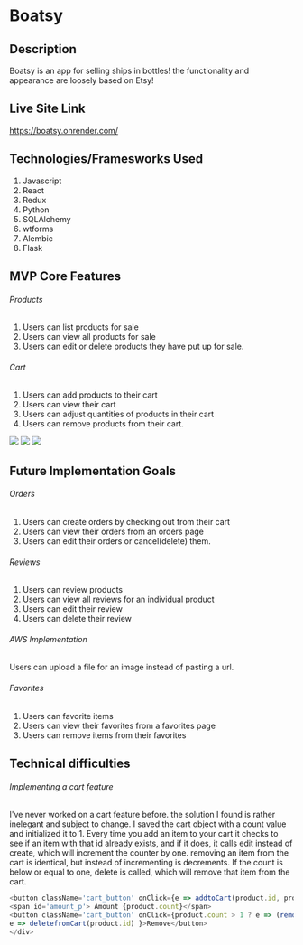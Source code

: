 # Boatsy

## Description
Boatsy is an app for selling ships in bottles! the functionality and
appearance are loosely based on Etsy!

## Live Site Link

https://boatsy.onrender.com/

## Technologies/Framesworks Used

1. Javascript
2. React
3. Redux
4. Python
5. SQLAlchemy
6. wtforms
7. Alembic
8. Flask

## MVP Core Features

###### Products
1. Users can list products for sale
2. Users can view all products for sale
3. Users can edit or delete products they have put up for sale.

###### Cart
1. Users can add products to their cart
2. Users can view their cart
3. Users can adjust quantities of products in their cart
4. Users can remove products from their cart.


![](https://media.discordapp.net/attachments/762125768314454027/1070843988900323398/image.png?width=1374&height=671)
![](https://media.discordapp.net/attachments/762125768314454027/1070844049830973560/image.png?width=1280&height=671)
![](https://media.discordapp.net/attachments/762125768314454027/1070844112774901851/image.png?width=1340&height=671)

## Future Implementation Goals

###### Orders
1. Users can create orders by checking out from their cart
2. Users can view their orders from an orders page
3. Users can edit their orders or cancel(delete) them.

###### Reviews
1. Users can review products
2. Users can view all reviews for an individual product
3. Users can edit their review
4. Users can delete their review

###### AWS Implementation
Users can upload a file for an image instead of pasting a url.

###### Favorites
1. Users can favorite items
2. Users can view their favorites from a favorites page
3. Users can remove items from their favorites


## Technical difficulties

###### Implementing a cart feature
I've never worked on a cart feature before. the solution I found is rather inelegant and subject to change. I saved the cart object with a count value and initialized it to 1. Every time you add an item to your cart it checks to see if an item with that id already exists, and if it does, it calls edit instead of create, which will increment the counter by one. removing an item from the cart is identical, but instead of incrementing is decrements. If the count is below or equal to one, delete is called, which will remove that item from the cart.

```javascript
<button className='cart_button' onClick={e => addtoCart(product.id, product.productId)}>Add</button>
<span id='amount_p'> Amount {product.count}</span>
<button className='cart_button' onClick={product.count > 1 ? e => (removefromCart(product.id, product.productId)) : 
e => deletefromCart(product.id) }>Remove</button>
</div>
```
